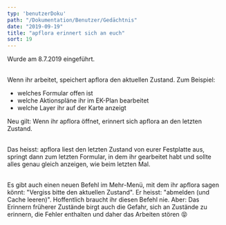 ```yaml
---
typ: 'benutzerDoku'
path: "/Dokumentation/Benutzer/Gedächtnis"
date: "2019-09-19"
title: "apflora erinnert sich an euch"
sort: 19
---
```


Wurde am 8.7.2019 eingeführt.<br/><br/>

Wenn ihr arbeitet, speichert apflora den aktuellen Zustand. Zum Beispiel:
- welches Formular offen ist
- welche Aktionspläne ihr im EK-Plan bearbeitet
- welche Layer ihr auf der Karte anzeigt

Neu gilt: Wenn ihr apflora öffnet, erinnert sich apflora an den letzten Zustand.<br/><br/>

Das heisst: apflora liest den letzten Zustand von eurer Festplatte aus, springt dann zum letzten Formular, in dem ihr gearbeitet habt und sollte alles genau gleich anzeigen, wie beim letzten Mal.<br/><br/>

Es gibt auch einen neuen Befehl im Mehr-Menü, mit dem ihr apflora sagen könnt: "Vergiss bitte den aktuellen Zustand". Er heisst: "abmelden (und Cache leeren)". Hoffentlich braucht ihr diesen Befehl nie. Aber: Das Erinnern früherer Zustände birgt auch die Gefahr, sich an Zustände zu erinnern, die Fehler enthalten und daher das Arbeiten stören :stuck_out_tongue_closed_eyes: